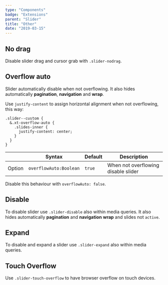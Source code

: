 ```yaml
---
type: "Components"
badge: "Extensions"
parent: "Slider"
title: "Other"
date: "2019-03-15"
---
```


## No drag

Disable slider drag and cursor grab with `.slider-nodrag`.

## Overflow auto

Slider automatically disable when not overflowing. It also hides automatically **pagination**, **navigation** and **wrap**.

Use `justify-content` to assign horizontal alignment when not overflowing, this way:

```less
.slider--custom {
  &.xt-overflow-auto {
    .slides-inner {
      justify-content: center;
    }
  }
}
```

<div class="table-scroll">

|                         | Syntax                                    | Default                       | Description                   |
| ----------------------- | ----------------------------------------- | ----------------------------- | ----------------------------- |
| Option                  | `overflowAuto:Boolean`                          | `true`        | When not overflowing disable slider           |

</div>

<demo>
  <demovanilla src="vanilla/components/slider/overflow-auto">
  </demovanilla>
</demo>

Disable this behaviour with `overflowAuto: false`.

<demo>
  <demovanilla src="vanilla/components/slider/overflow-auto-false">
  </demovanilla>
</demo>

## Disable

To disable slider use `.slider-disable` also within media queries. It also hides automatically **pagination** and **navigation** **wrap** and slides not `active`.

<demo>
  <demovanilla src="vanilla/components/slider/disable">
  </demovanilla>
</demo>

## Expand

To disable and expand a slider use `.slider-expand` also within media queries.

<demo>
  <demovanilla src="vanilla/components/slider/expand">
  </demovanilla>
</demo>

## Touch Overflow

Use `.slider-touch-overflow` to have browser overflow on touch devices.

<demo>
  <demovanilla src="vanilla/components/slider/touch-overflow">
  </demovanilla>
</demo>
